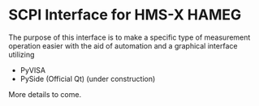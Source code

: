 # SCPI Interface for HMS-X HAMEG

The purpose of this interface is to make a specific type of measurement operation easier with the aid of automation and a graphical interface utilizing 

- PyVISA
- PySide (Official Qt) (under construction)

More details to come.